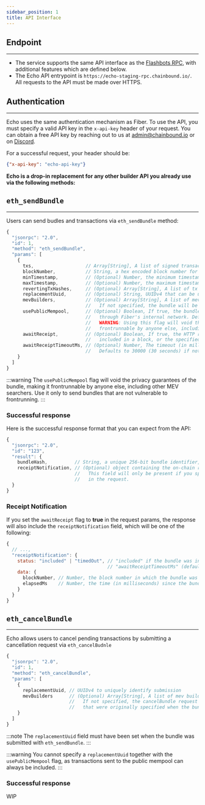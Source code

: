 ```yaml
---
sidebar_position: 1
title: API Interface
---
```


## Endpoint
--------
- The service supports the same API interface as the [Flashbots RPC](https://docs.flashbots.net/flashbots-auction/searchers/advanced/rpc-endpoint),
with additional features which are defined below.  
- The Echo API entrypoint is `https://echo-staging-rpc.chainbound.io/`. All requests to the API must be made over HTTPS.

## Authentication
--------

Echo uses the same authentication mechanism as Fiber. To use the API, you must specify a valid API key in the `x-api-key` header 
of your request. You can obtain a free API key by reaching out to us at [admin@chainbound.io](mailto:admin@chainbound.io) or on [Discord](https://discord.gg/J4KNdeCYGX).

For a successful request, your header should be:
```json
{"x-api-key": "echo-api-key"}
```

**Echo is a drop-in replacement for any other builder API you already use via the following methods:**

## `eth_sendBundle`
--------
Users can send budles and transactions via `eth_sendBundle` method:
```js
{
  "jsonrpc": "2.0",
  "id": 1,
  "method": "eth_sendBundle",
  "params": [
    {
      txs,                   // Array[String], A list of signed transactions to execute in an atomic bundle
      blockNumber,           // String, a hex encoded block number for which this bundle is valid on
      minTimestamp,          // (Optional) Number, the minimum timestamp (in seconds) for which this bundle is valid
      maxTimestamp,          // (Optional) Number, the maximum timestamp (in seconds) for which this bundle is valid
      revertingTxHashes,     // (Optional) Array[String], A list of tx hashes that are allowed to revert
      replacementUuid,       // (Optional) String, UUIDv4 that can be used to cancel/replace this bundle
      mevBuilders,           // (Optional) Array[String], A list of mev builders to send this bundle to.
                             //   If not specified, the bundle will be sent to all available builders
      usePublicMempool,      // (Optional) Boolean, If true, the bundle will also be propagated to the public mempool
                             //   through Fiber's internal network. Defaults to false.
                             //   WARNING: Using this flag will void the privacy guarantees of the bundle, making it
                             //   frontrunnable by anyone else, including other MEV searchers.
      awaitReceipt,          // (Optional) Boolean, If true, the HTTP request will hang until the bundle is either
                             //   included in a block, or the specified timeout is reached. Defaults to false.
      awaitReceiptTimeoutMs, // (Optional) Number, The timeout (in milliseconds) for the awaitReceipt flag.
                             //   Defaults to 30000 (30 seconds) if not specified and awaitReceipt is true.
    }
  ]
}
```
:::warning
The `usePublicMempool` flag will void the privacy guarantees of the bundle, making it frontrunnable by anyone else, including other MEV searchers. Use it only to send bundles that are not vulnerable to frontrunning.
:::

### Successful response
Here is the successful response format that you can expect from the API:

```js
{
  "jsonrpc": "2.0",
  "id": "123",
  "result": {
    bundleHash,          // String, a unique 256-bit bundle identifier, based its payload.
    receiptNotification, // (Optional) object containing the on-chain receipt of the bundle.
                         //   This field will only be present if you specified the `awaitReceipt` flag
                         //   in the request.
  }
}
```

### Receipt Notification
If you set the `awaitReceipt` flag to **true** in the request params, 
the response will also include the `receiptNotification` field, which will be one of the following:

```js
{
  // ...,
  "receiptNotification": {
    status: "included" | "timedOut", // "included" if the bundle was included in a block, "timedOut" if the
                                     // "awaitReceiptTimeoutMs" (default: 30s) was reached without inclusion.
    data: {
      blockNumber, // Number, the block number in which the bundle was included. Only present if status == "included"
      elapsedMs    // Number, the time (in milliseconds) since the bundle was submitted. Always present.
    }
  }
}
```

## `eth_cancelBundle`
--------
Echo  allows users to cancel pending transactions by submitting a cancellation request via `eth_cancelBudnle`
```js
{
  "jsonrpc": "2.0",
  "id": 1,
  "method": "eth_cancelBundle",
  "params": [
    {
      replacementUuid, // UUIDv4 to uniquely identify submission
      mevBuilders      // (Optional) Array[String], A list of mev builders to send the cancel request to.
                       //   If not specified, the cancelBundle request will be sent only to the builders
                       //   that were originally specified when the bundle was submitted with `eth_sendBundle`
    }
  ]
}
```
:::note
The `replacementUuid` field must have been set when the bundle was submitted with `eth_sendBundle`.
:::

:::warning
You cannot specify a `replacementUuid` together with the `usePublicMempool` flag, 
as transactions sent to the public mempool can always be included.
:::

### Successful response
WIP
